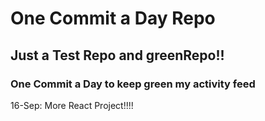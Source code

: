 # One Commit a Day Repo
## Just a Test Repo and greenRepo!!
### One Commit a Day to keep green my activity feed 

16-Sep: More React Project!!!!